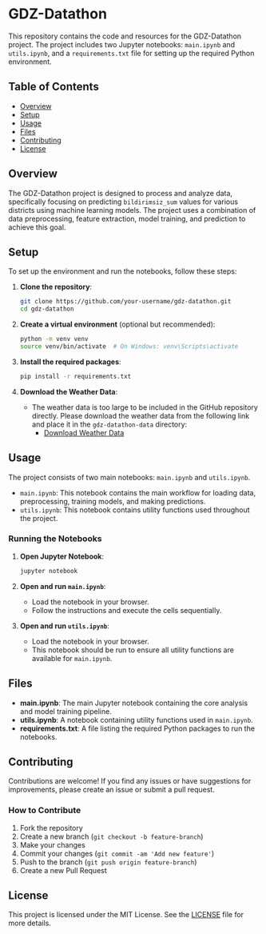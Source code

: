 # GDZ-Datathon

This repository contains the code and resources for the GDZ-Datathon project. The project includes two Jupyter notebooks: `main.ipynb` and `utils.ipynb`, and a `requirements.txt` file for setting up the required Python environment.

## Table of Contents

- [Overview](#overview)
- [Setup](#setup)
- [Usage](#usage)
- [Files](#files)
- [Contributing](#contributing)
- [License](#license)

## Overview

The GDZ-Datathon project is designed to process and analyze data, specifically focusing on predicting `bildirimsiz_sum` values for various districts using machine learning models. The project uses a combination of data preprocessing, feature extraction, model training, and prediction to achieve this goal.

## Setup

To set up the environment and run the notebooks, follow these steps:

1. **Clone the repository**:
    ```bash
    git clone https://github.com/your-username/gdz-datathon.git
    cd gdz-datathon
    ```

2. **Create a virtual environment** (optional but recommended):
    ```bash
    python -m venv venv
    source venv/bin/activate  # On Windows: venv\Scripts\activate
    ```

3. **Install the required packages**:
    ```bash
    pip install -r requirements.txt
    ```

4. **Download the Weather Data**:
    - The weather data is too large to be included in the GitHub repository directly. Please download the weather data from the following link and place it in the `gdz-datathon-data` directory:
        - [Download Weather Data](https://drive.google.com/file/d/1quUNUw8PzK2ajUzno6dZEGhJRGMN_1OA/view?usp=sharing)

## Usage

The project consists of two main notebooks: `main.ipynb` and `utils.ipynb`.

- `main.ipynb`: This notebook contains the main workflow for loading data, preprocessing, training models, and making predictions.
- `utils.ipynb`: This notebook contains utility functions used throughout the project.

### Running the Notebooks

1. **Open Jupyter Notebook**:
    ```bash
    jupyter notebook
    ```

2. **Open and run `main.ipynb`**:
    - Load the notebook in your browser.
    - Follow the instructions and execute the cells sequentially.

3. **Open and run `utils.ipynb`**:
    - Load the notebook in your browser.
    - This notebook should be run to ensure all utility functions are available for `main.ipynb`.

## Files

- **main.ipynb**: The main Jupyter notebook containing the core analysis and model training pipeline.
- **utils.ipynb**: A notebook containing utility functions used in `main.ipynb`.
- **requirements.txt**: A file listing the required Python packages to run the notebooks.

## Contributing

Contributions are welcome! If you find any issues or have suggestions for improvements, please create an issue or submit a pull request.

### How to Contribute

1. Fork the repository
2. Create a new branch (`git checkout -b feature-branch`)
3. Make your changes
4. Commit your changes (`git commit -am 'Add new feature'`)
5. Push to the branch (`git push origin feature-branch`)
6. Create a new Pull Request

## License

This project is licensed under the MIT License. See the [LICENSE](LICENSE) file for more details.

